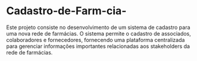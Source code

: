 # Cadastro-de-Farm-cia-
Este projeto consiste no desenvolvimento de um sistema de cadastro para uma nova rede de farmácias. O sistema permite o cadastro de associados, colaboradores e fornecedores, fornecendo uma plataforma centralizada para gerenciar informações importantes relacionadas aos stakeholders da rede de farmácias.
